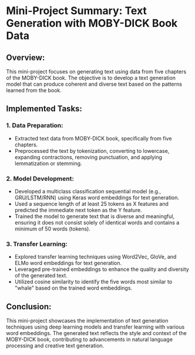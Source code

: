 # Mini-Project Summary: Text Generation with MOBY-DICK Book Data

## Overview:
This mini-project focuses on generating text using data from five chapters of the MOBY-DICK book. The objective is to develop a text generation model that can produce coherent and diverse text based on the patterns learned from the book.

## Implemented Tasks:

### 1. Data Preparation:
- Extracted text data from MOBY-DICK book, specifically from five chapters.
- Preprocessed the text by tokenization, converting to lowercase, expanding contractions, removing punctuation, and applying lemmatization or stemming.

### 2. Model Development:
- Developed a multiclass classification sequential model (e.g., GRU/LSTM/RNN) using Keras word embeddings for text generation.
- Used a sequence length of at least 25 tokens as X features and predicted the immediate next token as the Y feature.
- Trained the model to generate text that is diverse and meaningful, ensuring it does not consist solely of identical words and contains a minimum of 50 words (tokens).

### 3. Transfer Learning:
- Explored transfer learning techniques using Word2Vec, GloVe, and ELMo word embeddings for text generation.
- Leveraged pre-trained embeddings to enhance the quality and diversity of the generated text.
- Utilized cosine similarity to identify the five words most similar to "whale" based on the trained word embeddings.

## Conclusion:
This mini-project showcases the implementation of text generation techniques using deep learning models and transfer learning with various word embeddings. The generated text reflects the style and context of the MOBY-DICK book, contributing to advancements in natural language processing and creative text generation.

